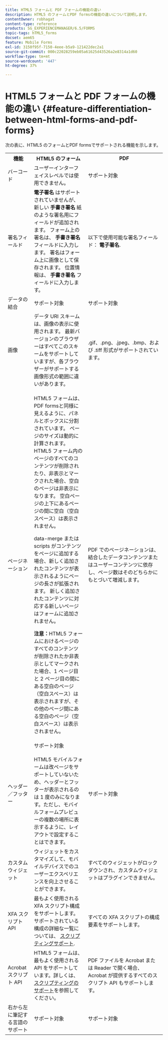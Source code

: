 ```yaml
---
title: HTML5 フォームと PDF フォームの機能の違い
description: HTML5 のフォームとPDF formsの機能の違いについて説明します。
contentOwner: robhagat
content-type: reference
products: SG_EXPERIENCEMANAGER/6.5/FORMS
topic-tags: hTML5_forms
docset: aem65
feature: Mobile Forms
exl-id: 3150f95f-7150-4eee-b5a9-121422dec2a1
source-git-commit: 000c22028259eb05a61625d43526a2e8314a1d60
workflow-type: tm+mt
source-wordcount: '447'
ht-degree: 37%

---
```


# HTML5 フォームと PDF フォームの機能の違い {#feature-differentiation-between-html-forms-and-pdf-forms}

次の表に、HTML5 のフォームとPDF formsでサポートされる機能を示します。

<table>
 <tbody>
  <tr>
   <th>機能</th>
   <th>HTML5 のフォーム</th>
   <th>PDF</th>
  </tr>
  <tr>
   <td>バーコード<br /> </td>
   <td>ユーザーインターフェイスレベルでは使用できません。 </td>
   <td>サポート対象</td>
  </tr>
  <tr>
   <td>署名フィールド<br /> </td>
   <td><strong>電子署名</strong> はサポートされていませんが、新しい <strong>手書き署名</strong> 紙のような署名用にフィールドが追加されます。 フォーム上の署名は、 <strong>手書き署名</strong> フィールドに入力します。 署名はフォーム上に画像として保存されます。 位置情報は、 <strong>手書き署名</strong> フィールドに入力します。</td>
   <td>以下で使用可能な署名フィールド： <strong>電子署名</strong>.</td>
  </tr>
  <tr>
   <td>データの結合</td>
   <td>サポート対象</td>
   <td>サポート対象</td>
  </tr>
  <tr>
   <td>画像</td>
   <td>データ URI スキームは、画像の表示に使用されます。 最新バージョンのブラウザーはすべてこのスキームをサポートしていますが、各ブラウザーがサポートする画像形式の範囲に違いがあります。<br /> </td>
   <td>.gif、.png、.jpeg、.bmp、および .tiff 形式がサポートされています。</td>
  </tr>
  <tr>
   <td>ページネーション<br /> </td>
   <td><p>HTML5 フォームは、PDF formsと同様に見えるように、パネルとボックスに分割されています。 ページのサイズは動的に計算されます。 HTML5 フォーム内のページのすべてのコンテンツが削除されたり、非表示とマークされた場合、空白のページは非表示になります。 空白ページの上下にあるページの間に空白（空白スペース）は表示されません。</p> <p>data-merge または scripts がコンテンツをページに追加する場合、新しく追加されたコンテンツが表示されるようにページの長さが拡張されます。 新しく追加されたコンテンツに対応する新しいページはフォームに追加されません。 </p> <p><strong>注意：</strong>HTML5 フォームにおけるページのすべてのコンテンツが削除されたか非表示としてマークされた場合、1 ページ目と 2 ページ目の間にある空白のページ（空白スペース）は表示されますが、その他のページ間にある空白のページ（空白スペース）は表示されません。</p> </td>
   <td>PDF でのページネーションは、結合したデータコンテンツまたはユーザーコンテンツに依存し、ページ数はそのどちらかにもとづいて増減します。</td>
  </tr>
  <tr>
   <td>ヘッダー／フッター </td>
   <td>サポート対象<br /> <br /> HTML5 モバイルフォームは改ページをサポートしていないため、ヘッダーとフッターが表示されるのは 1 度のみになります。ただし、モバイルフォームプレビューの複数の場所に表示するように、レイアウトで設定することはできます。<br /> </td>
   <td>サポート対象</td>
  </tr>
  <tr>
   <td>カスタムウィジェット</td>
   <td>ウィジェットをカスタマイズして、モバイルデバイスでのユーザーエクスペリエンスを向上させることができます。<br /> </td>
   <td>すべてのウィジェットがロックダウンされ、カスタムウィジェットはプラグインできません。<br /> </td>
  </tr>
  <tr>
   <td>XFA スクリプト API</td>
   <td>最もよく使用される XFA スクリプト構成をサポートします。サポートされている構成の詳細な一覧については、 <a href="/help/forms/using/scripting-support.md">スクリプティングサポート</a>.</td>
   <td>すべての XFA スクリプトの構成要素をサポートします。</td>
  </tr>
  <tr>
   <td>Acrobat スクリプト API </td>
   <td>HTML5 フォームは、最もよく使用される API をサポートしています。詳しくは、<a href="/help/forms/using/scripting-support.md">スクリプティングのサポート</a>を参照してください。</td>
   <td>PDF ファイルを Acrobat または Reader で開く場合、Acrobat が提供するすべてのスクリプト API もサポートします。</td>
  </tr>
  <tr>
   <td>右から左に筆記する言語のサポート </td>
   <td>サポート対象</td>
   <td>サポート対象</td>
  </tr>
 </tbody>
</table>

<!--Follow the best practices to enable a form template for HTML5 renditions and ensure that the behavior and appearance of HTML5 forms and XFA-based PDF is consistent. For detailed list of best practices, see [Best practices to design an HTML5 form.](/help/forms/using/best-practices-design-html5-forms.md)-->
